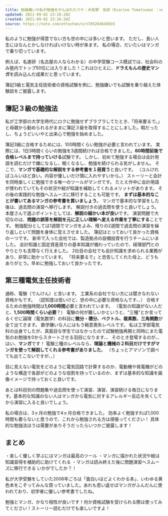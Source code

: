 ```yaml
---
title: 勉強嫌いの私が勉強をがんばれたワケ｜木有野　友詳（Kiarino Tomotsuma）｜note
updated: 2021-09-02 23:26:28Z
created: 2021-09-02 23:26:28Z
source: https://note.com/ottochan/n/n7852646485b5
---
```


私のように勉強が得意でない方も世の中には多いと思います。
ただし、長い人生にはなんとかしなければいけない時が来ます。
私の場合、だいたいはマンガで乗り切っています。

例えば、名進研（名古屋の人ならわかる）の中学受験コース模試では、社会科のみ塾内でトップ50位には入りました！これはひとえに、**ドラえもんの歴史マンガ**を読み込んだ成果だと思っています。

簿記3級と電気主任技術者の資格試験を例に、勉強嫌いでも試験を乗り越えた体験談をご披露します。

## **簿記３級の勉強法**

私が工学部の大学生時代にロクに勉強せずブラブラしてたとき、「将来要るで。」と母親から勧められるがままに簿記３級を取得することにしました。暇だったし、ちょうどいいやと出来心で勉強を始めました。

簿記3級に合格するためには、100時間くらい勉強が必要と言われています。
実際には、1日3時間くらいの勉強を3週間続ければ合格できました。**60時間前後で合格レベルまで持っていける**試験です。
しかし、初めて勉強する場合は会計用語を読むだけで嫌になるし、眠くなるし、勉強を続けられる気がしません。
そこで、**マンガで基礎的な解説をする参考書を１冊買う**と良いです。
（ユルければユルいほど良い。内容が優しいだけ頭に入れやすいから。）
ストーリーと会計を同時楽しくに勉強できる唯一のツールがマンガです。
たとえ作中に会計用語が使われていてもその状況や絵が知識を補助してくれるメリットがあります。
その後の実践的な勉強へスムーズに移行することも可能です。
**まずは基本的なことが書いてあるマンガの参考書を買いましょう**。
マンガで基本的な学習をした後は、過去問の演習へ移行します。
解説付きの過去問を使うと良いでしょう。本屋さんで選ぶポイントとしては、**解説の細かい本が良い**です。
演習問題で大切なのは、**問題の誤答を解説を元に正しい理解へ変える作業を丁寧にする**ことです。
勉強配分としては1週間でマンガをよみ、残りの2週間で過去問の演習を繰り返しといて問題を身体に覚えさせました。
簿記はとっておいて良かった資格の一つです。
新卒で入った会社では、製造拠点の設備投資を行うチームにいました。
会計知識と固定資産周りの基本知識が備わっていたので、経理部門とのやりとりも支障なく行えました。
2社目の会社でも会計知識を求められる業務があり、非常に助かっています。
「将来要るで」と忠告してくれた母上、どうもありがとう。早めに勉強しておいて良かったです。

## 第三種電気主任技術者

通称、電験（でんけん）と言います。
工業系の会社でない方には聞きなれない資格かもです。
（認知度は低いけど、世の中に必要な資格なんです、、）
合格するための勉強時間は**1,000時間**必要と言われています。
（電気の知識がない人だと、**1,500時間くらい必要**？）
電験の何が難しいかというと、"三種"とか言ってるくせに論理（電気数学）の科目に**微分・積分、ベクトル、複素数、三角関数**が全て出てきます。
数学嫌いな人にはもう戦意喪失レベルです。
私は工学部電気科の出身でしたが、真面目な学生ではなかったので試験勉強再開と同時にまた電気のお勉強を0からスタートさせる羽目になります、、
そのとき登場するのが、、はい、**マンガ**です！
電験三種のレベルなら、**理論と機械の２科目だけですがマンガを使って解説してくれる参考書がありました**。
（ちょっとアマゾンで調べても出てこないですが、、）

目に見えない電気をどのように電気回路で計算するのか、電動機や発電機がどのような構造で各部がどのような役割を持っているのか、まずは基本的な知識を画像イメージで持っておくと良いです。

あとは科目別の問題集や過去問を使って演習、演習、演習続ける毎日になります。基本的な知識のない人はマンガから電気に対するアレルギー反応を失くしてから演習に入ると良いでしょう。

私の場合は、3ヶ月の勉強で4ヶ月合格できました。
効率よく勉強すれば1,000時間も要らないと思うので、これから勉強される方は頑張ってください！
具体的な勉強法ほうは需要がありそうだったらいつかご披露します！

## まとめ

・楽しく優しく学ぶにはマンガは最高のツール
・マンガに描かれた状況や絵は知識習得を補助的に助けてくれる
・マンガは読み終えた後に問題演習へスムーズに移行できる
いかがでしたか？！

私が大学受験をしていた2006年ごろは「面白いほどよくわかる本」、いわゆる黄色本をこぞってみんな買っていました。あれも思い返せばマンガがふんだんに使われており、初学者に優しい参考書でしたね。

勉強とマンガ、かなり相性が良いです！何か資格試験を受けられる際は使ってみてください！ストーリー読むだけでも楽しいですよ！